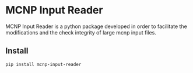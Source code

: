 # MCNP Input Reader

MCNP Input Reader is a python package developed in order to facilitate the modifications and the check integrity 
of large mcnp input files.

## Install

```shell
pip install mcnp-input-reader
```
